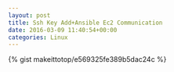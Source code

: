 ```yaml
---
layout: post                                                                                                              
title: Ssh Key Add+Ansible Ec2 Communication                                                                                                                       
date: 2016-03-09 11:40:54+00:00                                                                                                                        
categories: Linux                                                                                                                
---                                                                                                                              
```


{% gist makeittotop/e569325fe389b5dac24c %}                                                                                                           

